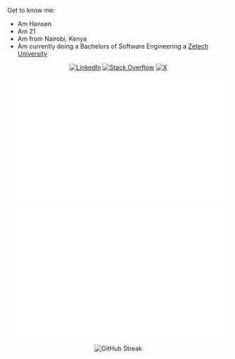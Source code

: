 Get to know me:
 - Am Hansen
 - Am 21
 - Am from Nairobi, Kenya
 - Am currently doing a Bachelors of Software Engineering a [Zetech University](https://www.zetech.ac.ke/)

<div align=center>

[![LinkedIn](https://img.shields.io/badge/Linkedin-black?&logo=linkedin&style=for-the-badge&logoColor=0b62c3)](https://www.linkedin.com/in/samm-hansen/)
[![Stack Overflow](https://img.shields.io/badge/-Stackoverflow-black?style=for-the-badge&logo=stack-overflow)](https://stackoverflow.com/users/9279225/sam-hansen)
[![X](https://img.shields.io/badge/X-black?style=for-the-badge&logo=x)](https://x.com/t4m4r4x)


![Github stats dark](https://raw.githubusercontent.com/sammhansen/github-stats/master/generated/overview.svg#gh-dark-mode-only)
![Github stats light](https://raw.githubusercontent.com/sammhansen/github-stats/master/generated/overview.svg#gh-light-mode-only)

![GitHub Streak](https://streak-stats.demolab.com?user=sammhansen&theme=dark)
</div>
